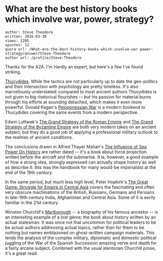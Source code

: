 # What are the best history books which involve war, power, strategy?

	author: Steve Theodore
	written: 2016-03-30
	views: 1205
	upvotes: 12
	quora url: /What-are-the-best-history-books-which-involve-war-power-strategy/answer/Steve-Theodore
	author url: /profile/Steve-Theodore


Thanks for the A2A. I'm Hardly an expert, but here's a few I've found striking.

 [Thucydides](http://amzn.to/1WZ8YJH). While the tactics are not particularly up to date the geo-politics and their intersection with psychology are pretty timeless. It's also marvellously understated: compared to most ancient authors Thucydides is not given to big rhetorical flourishes -- but his passion for material burns through his efforts at sounding detached, which makes it even more powerful. Donald Kagan's [Peloponessian War](http://amzn.to/1UVLQOo) is a modern bookend to Thucydides covering the same events from a modern perspective.

Edwin Luttwak's [The Grand Strategy of the Roman Empire](http://amzn.to/1RMrbpo) and [The Grand Strategy of the Byzantine Empire](http://amzn.to/1M2aNFt) are both very modern takes on an ancient subject, but they do a good job of applying a professional military outlook to the realities of ancient conditions.

The conclusions drawn in Alfred Thayer Mahan's [The Influence of Sea Power On History](http://amzn.to/1PGZa1i) are rather dated -- it's a book about force projection written before the aircraft and the submarine. It is, however, a good example of how a strong idea, strongly expressed can actually shape history as well as describe it: this was the handbook for many would-be imperialists at the end of the 19th century.

In the same period, but much less high level, Peter Hopkirk's [The Great Game: Struggle for Empire in Central Asia](http://amzn.to/1onAW5W) covers the fascinating and often very obscure machinations of the British, Russians, Germans and Persians in late-19th century India, Afghanistan and Central Asia. Some of it is eerily familiar in the 21st century.

Winston Churchill's [Marlborough](http://amzn.to/1RrEXly) -- a biography of his famous ancestor -- is an interesting example of a lost genre; the book about history written by an actual statesman. It was once not that uncommon for political leaders to be be actual authors addressing actual topics, rather than for them to be nothing but names emblazoned on ghost-written campaign materials. This lends the analysis of the complex military, diplomatic and domestic political juggling of the War of the Spanish Succession amazing verve and depth for a fairly arcane subject. Combined with the usual stentorian Churchill prose, it's a great read. 



